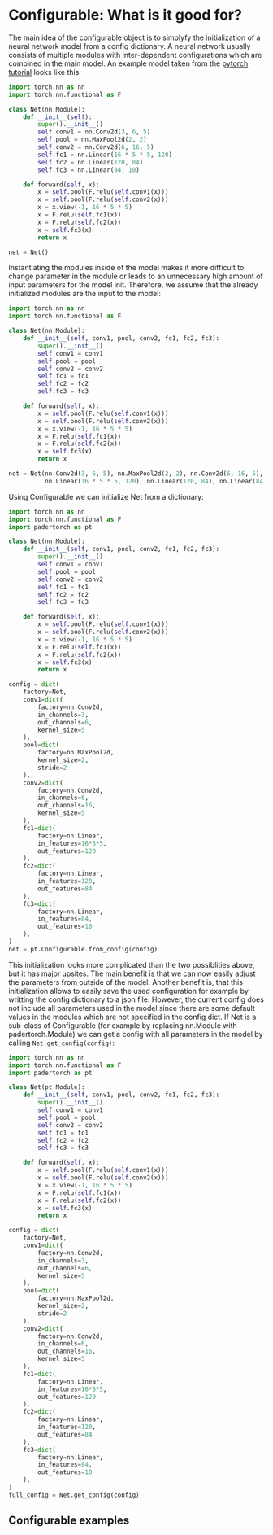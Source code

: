 # Configurable: What is it good for?

The main idea of the configurable object is to simplyfy the initialization
of a neural network model from a config dictionary.
A neural network usually consists of multiple modules with inter-dependent
configurations which are combined in the main model.
An example model taken from the
[pytorch tutorial](https://pytorch.org/tutorials/beginner/blitz/cifar10_tutorial.html#sphx-glr-beginner-blitz-cifar10-tutorial-py)
looks like this:
```python
import torch.nn as nn
import torch.nn.functional as F

class Net(nn.Module):
    def __init__(self):
        super().__init__()
        self.conv1 = nn.Conv2d(3, 6, 5)
        self.pool = nn.MaxPool2d(2, 2)
        self.conv2 = nn.Conv2d(6, 16, 5)
        self.fc1 = nn.Linear(16 * 5 * 5, 120)
        self.fc2 = nn.Linear(120, 84)
        self.fc3 = nn.Linear(84, 10)

    def forward(self, x):
        x = self.pool(F.relu(self.conv1(x)))
        x = self.pool(F.relu(self.conv2(x)))
        x = x.view(-1, 16 * 5 * 5)
        x = F.relu(self.fc1(x))
        x = F.relu(self.fc2(x))
        x = self.fc3(x)
        return x

net = Net()
```
Instantiating the modules inside of the model makes it more difficult to
change parameter in the module or leads to an unnecessary high amount of
input parameters for the model init.
Therefore, we assume that the already initialized modules are the input
to the model:
```python
import torch.nn as nn
import torch.nn.functional as F

class Net(nn.Module):
    def __init__(self, conv1, pool, conv2, fc1, fc2, fc3):
        super().__init__()
        self.conv1 = conv1
        self.pool = pool
        self.conv2 = conv2
        self.fc1 = fc1
        self.fc2 = fc2
        self.fc3 = fc3

    def forward(self, x):
        x = self.pool(F.relu(self.conv1(x)))
        x = self.pool(F.relu(self.conv2(x)))
        x = x.view(-1, 16 * 5 * 5)
        x = F.relu(self.fc1(x))
        x = F.relu(self.fc2(x))
        x = self.fc3(x)
        return x

net = Net(nn.Conv2d(3, 6, 5), nn.MaxPool2d(2, 2), nn.Conv2d(6, 16, 5),
          nn.Linear(16 * 5 * 5, 120), nn.Linear(120, 84), nn.Linear(84, 10))
```
Using Configurable we can initialize Net from a dictionary:
 
```python
import torch.nn as nn
import torch.nn.functional as F
import padertorch as pt

class Net(nn.Module):
    def __init__(self, conv1, pool, conv2, fc1, fc2, fc3):
        super().__init__()
        self.conv1 = conv1
        self.pool = pool
        self.conv2 = conv2
        self.fc1 = fc1
        self.fc2 = fc2
        self.fc3 = fc3

    def forward(self, x):
        x = self.pool(F.relu(self.conv1(x)))
        x = self.pool(F.relu(self.conv2(x)))
        x = x.view(-1, 16 * 5 * 5)
        x = F.relu(self.fc1(x))
        x = F.relu(self.fc2(x))
        x = self.fc3(x)
        return x

config = dict(
    factory=Net,
    conv1=dict(
        factory=nn.Conv2d,
        in_channels=3,
        out_channels=6,
        kernel_size=5
    ),
    pool=dict(
        factory=nn.MaxPool2d,
        kernel_size=2,
        stride=2
    ),
    conv2=dict(
        factory=nn.Conv2d,
        in_channels=6,
        out_channels=16,
        kernel_size=5
    ),
    fc1=dict(
        factory=nn.Linear,
        in_features=16*5*5,
        out_features=120
    ),
    fc2=dict(
        factory=nn.Linear,
        in_features=120,
        out_features=84
    ),
    fc3=dict(
        factory=nn.Linear,
        in_features=84,
        out_features=10
    ),
)
net = pt.Configurable.from_config(config)
```
This initialization looks more complicated than the two possiblities above,
but it has major upsites.
The main benefit is that we can now easily adjust the parameters from outside
of the model.
Another benefit is, that this initialization allows to easily save the used
configuration for example by writting the config dictionary to a json file.
However, the current config does not include all parameters used in the model
since there are some default values in the modules which are not specified in
the config dict.
If Net is a sub-class of Configurable (for example by replacing nn.Module with
padertorch.Module) we can get a config with all parameters in the model by
calling ```Net.get_config(config)```:
```python
import torch.nn as nn
import torch.nn.functional as F
import padertorch as pt

class Net(pt.Module):
    def __init__(self, conv1, pool, conv2, fc1, fc2, fc3):
        super().__init__()
        self.conv1 = conv1
        self.pool = pool
        self.conv2 = conv2
        self.fc1 = fc1
        self.fc2 = fc2
        self.fc3 = fc3

    def forward(self, x):
        x = self.pool(F.relu(self.conv1(x)))
        x = self.pool(F.relu(self.conv2(x)))
        x = x.view(-1, 16 * 5 * 5)
        x = F.relu(self.fc1(x))
        x = F.relu(self.fc2(x))
        x = self.fc3(x)
        return x

config = dict(
    factory=Net,
    conv1=dict(
        factory=nn.Conv2d,
        in_channels=3,
        out_channels=6,
        kernel_size=5
    ),
    pool=dict(
        factory=nn.MaxPool2d,
        kernel_size=2,
        stride=2
    ),
    conv2=dict(
        factory=nn.Conv2d,
        in_channels=6,
        out_channels=16,
        kernel_size=5
    ),
    fc1=dict(
        factory=nn.Linear,
        in_features=16*5*5,
        out_features=120
    ),
    fc2=dict(
        factory=nn.Linear,
        in_features=120,
        out_features=84
    ),
    fc3=dict(
        factory=nn.Linear,
        in_features=84,
        out_features=10
    ),
)
full_config = Net.get_config(config)
```




## Configurable examples
